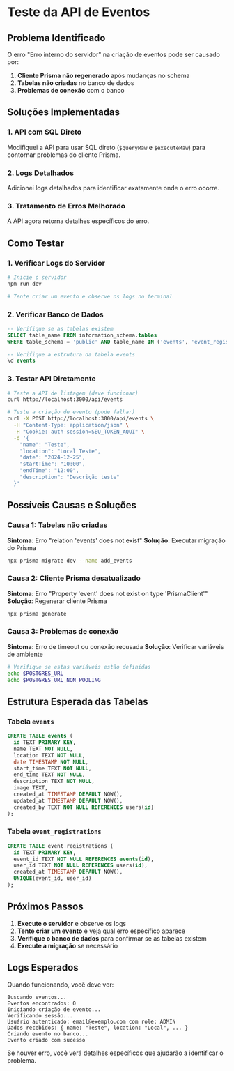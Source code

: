 # Teste da API de Eventos

## Problema Identificado
O erro "Erro interno do servidor" na criação de eventos pode ser causado por:

1. **Cliente Prisma não regenerado** após mudanças no schema
2. **Tabelas não criadas** no banco de dados
3. **Problemas de conexão** com o banco

## Soluções Implementadas

### 1. API com SQL Direto
Modifiquei a API para usar SQL direto (`$queryRaw` e `$executeRaw`) para contornar problemas do cliente Prisma.

### 2. Logs Detalhados
Adicionei logs detalhados para identificar exatamente onde o erro ocorre.

### 3. Tratamento de Erros Melhorado
A API agora retorna detalhes específicos do erro.

## Como Testar

### 1. Verificar Logs do Servidor
```bash
# Inicie o servidor
npm run dev

# Tente criar um evento e observe os logs no terminal
```

### 2. Verificar Banco de Dados
```sql
-- Verifique se as tabelas existem
SELECT table_name FROM information_schema.tables 
WHERE table_schema = 'public' AND table_name IN ('events', 'event_registrations');

-- Verifique a estrutura da tabela events
\d events
```

### 3. Testar API Diretamente
```bash
# Teste a API de listagem (deve funcionar)
curl http://localhost:3000/api/events

# Teste a criação de evento (pode falhar)
curl -X POST http://localhost:3000/api/events \
  -H "Content-Type: application/json" \
  -H "Cookie: auth-session=SEU_TOKEN_AQUI" \
  -d '{
    "name": "Teste",
    "location": "Local Teste",
    "date": "2024-12-25",
    "startTime": "10:00",
    "endTime": "12:00",
    "description": "Descrição teste"
  }'
```

## Possíveis Causas e Soluções

### Causa 1: Tabelas não criadas
**Sintoma**: Erro "relation 'events' does not exist"
**Solução**: Executar migração do Prisma
```bash
npx prisma migrate dev --name add_events
```

### Causa 2: Cliente Prisma desatualizado
**Sintoma**: Erro "Property 'event' does not exist on type 'PrismaClient'"
**Solução**: Regenerar cliente Prisma
```bash
npx prisma generate
```

### Causa 3: Problemas de conexão
**Sintoma**: Erro de timeout ou conexão recusada
**Solução**: Verificar variáveis de ambiente
```bash
# Verifique se estas variáveis estão definidas
echo $POSTGRES_URL
echo $POSTGRES_URL_NON_POOLING
```

## Estrutura Esperada das Tabelas

### Tabela `events`
```sql
CREATE TABLE events (
  id TEXT PRIMARY KEY,
  name TEXT NOT NULL,
  location TEXT NOT NULL,
  date TIMESTAMP NOT NULL,
  start_time TEXT NOT NULL,
  end_time TEXT NOT NULL,
  description TEXT NOT NULL,
  image TEXT,
  created_at TIMESTAMP DEFAULT NOW(),
  updated_at TIMESTAMP DEFAULT NOW(),
  created_by TEXT NOT NULL REFERENCES users(id)
);
```

### Tabela `event_registrations`
```sql
CREATE TABLE event_registrations (
  id TEXT PRIMARY KEY,
  event_id TEXT NOT NULL REFERENCES events(id),
  user_id TEXT NOT NULL REFERENCES users(id),
  created_at TIMESTAMP DEFAULT NOW(),
  UNIQUE(event_id, user_id)
);
```

## Próximos Passos

1. **Execute o servidor** e observe os logs
2. **Tente criar um evento** e veja qual erro específico aparece
3. **Verifique o banco de dados** para confirmar se as tabelas existem
4. **Execute a migração** se necessário

## Logs Esperados

Quando funcionando, você deve ver:
```
Buscando eventos...
Eventos encontrados: 0
Iniciando criação de evento...
Verificando sessão...
Usuário autenticado: email@exemplo.com com role: ADMIN
Dados recebidos: { name: "Teste", location: "Local", ... }
Criando evento no banco...
Evento criado com sucesso
```

Se houver erro, você verá detalhes específicos que ajudarão a identificar o problema.
